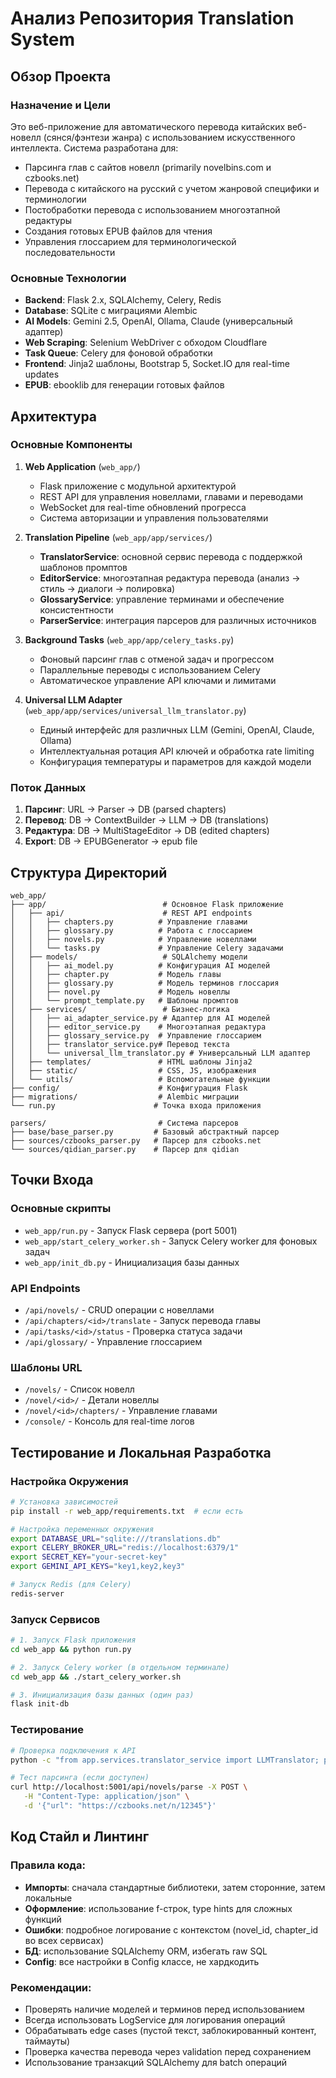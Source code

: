 # Анализ Репозитория Translation System

## Обзор Проекта

### Назначение и Цели
Это веб-приложение для автоматического перевода китайских веб-новелл (сянся/фэнтези жанра) с использованием искусственного интеллекта. Система разработана для:

- Парсинга глав с сайтов новелл (primarily novelbins.com и czbooks.net)
- Перевода с китайского на русский с учетом жанровой специфики и терминологии
- Постобработки перевода с использованием многоэтапной редактуры
- Создания готовых EPUB файлов для чтения
- Управления глоссарием для терминологической последовательности

### Основные Технологии
- **Backend**: Flask 2.x, SQLAlchemy, Celery, Redis
- **Database**: SQLite с миграциями Alembic
- **AI Models**: Gemini 2.5, OpenAI, Ollama, Claude (универсальный адаптер)
- **Web Scraping**: Selenium WebDriver с обходом Cloudflare
- **Task Queue**: Celery для фоновой обработки
- **Frontend**: Jinja2 шаблоны, Bootstrap 5, Socket.IO для real-time updates
- **EPUB**: ebooklib для генерации готовых файлов

## Архитектура

### Основные Компоненты

1. **Web Application** (`web_app/`)
   - Flask приложение с модульной архитектурой
   - REST API для управления новеллами, главами и переводами
   - WebSocket для real-time обновлений прогресса
   - Система авторизации и управления пользователями

2. **Translation Pipeline** (`web_app/app/services/`)
   - **TranslatorService**: основной сервис перевода с поддержкой шаблонов промптов
   - **EditorService**: многоэтапная редактура перевода (анализ → стиль → диалоги → полировка)
   - **GlossaryService**: управление терминами и обеспечение консистентности
   - **ParserService**: интеграция парсеров для различных источников

3. **Background Tasks** (`web_app/app/celery_tasks.py`)
   - Фоновый парсинг глав с отменой задач и прогрессом
   - Параллельные переводы с использованием Celery
   - Автоматическое управление API ключами и лимитами

4. **Universal LLM Adapter** (`web_app/app/services/universal_llm_translator.py`)
   - Единый интерфейс для различных LLM (Gemini, OpenAI, Claude, Ollama)
   - Интеллектуальная ротация API ключей и обработка rate limiting
   - Конфигурация температуры и параметров для каждой модели

### Поток Данных
1. **Парсинг**: URL → Parser → DB (parsed chapters)
2. **Перевод**: DB → ContextBuilder → LLM → DB (translations)
3. **Редактура**: DB → MultiStageEditor → DB (edited chapters)
4. **Export**: DB → EPUBGenerator → epub file

## Структура Директорий

```
web_app/
├── app/                          # Основное Flask приложение
│   ├── api/                      # REST API endpoints
│   │   ├── chapters.py          # Управление главами
│   │   ├── glossary.py          # Работа с глоссарием
│   │   ├── novels.py            # Управление новеллами
│   │   └── tasks.py             # Управление Celery задачами
│   ├── models/                   # SQLAlchemy модели
│   │   ├── ai_model.py          # Конфигурация AI моделей
│   │   ├── chapter.py           # Модель главы
│   │   ├── glossary.py          # Модель терминов глоссария
│   │   ├── novel.py             # Модель новеллы
│   │   └── prompt_template.py   # Шаблоны промптов
│   ├── services/                 # Бизнес-логика
│   │   ├── ai_adapter_service.py # Адаптер для AI моделей
│   │   ├── editor_service.py    # Многоэтапная редактура
│   │   ├── glossary_service.py  # Управление глоссарием
│   │   ├── translator_service.py# Перевод текста
│   │   └── universal_llm_translator.py # Универсальный LLM адаптер
│   ├── templates/               # HTML шаблоны Jinja2
│   ├── static/                  # CSS, JS, изображения
│   └── utils/                   # Вспомогательные функции
├── config/                      # Конфигурация Flask
├── migrations/                  # Alembic миграции
└── run.py                      # Точка входа приложения

parsers/                         # Система парсеров
├── base/base_parser.py         # Базовый абстрактный парсер
├── sources/czbooks_parser.py   # Парсер для czbooks.net
└── sources/qidian_parser.py    # Парсер для qidian

```

## Точки Входа

### Основные скрипты
- `web_app/run.py` - Запуск Flask сервера (port 5001)
- `web_app/start_celery_worker.sh` - Запуск Celery worker для фоновых задач
- `web_app/init_db.py` - Инициализация базы данных

### API Endpoints
- `/api/novels/` - CRUD операции с новеллами
- `/api/chapters/<id>/translate` - Запуск перевода главы
- `/api/tasks/<id>/status` - Проверка статуса задачи
- `/api/glossary/` - Управление глоссарием

### Шаблоны URL
- `/novels/` - Список новелл
- `/novel/<id>/` - Детали новеллы
- `/novel/<id>/chapters/` - Управление главами
- `/console/` - Консоль для real-time логов

## Тестирование и Локальная Разработка

### Настройка Окружения
```bash
# Установка зависимостей
pip install -r web_app/requirements.txt  # если есть

# Настройка переменных окружения
export DATABASE_URL="sqlite:///translations.db"
export CELERY_BROKER_URL="redis://localhost:6379/1"
export SECRET_KEY="your-secret-key"
export GEMINI_API_KEYS="key1,key2,key3"

# Запуск Redis (для Celery)
redis-server
```

### Запуск Сервисов
```bash
# 1. Запуск Flask приложения
cd web_app && python run.py

# 2. Запуск Celery worker (в отдельном терминале)
cd web_app && ./start_celery_worker.sh

# 3. Инициализация базы данных (один раз)
flask init-db
```

### Тестирование
```bash
# Проверка подключения к API
python -c "from app.services.translator_service import LLMTranslator; print('OK')"

# Тест парсинга (если доступен)
curl http://localhost:5001/api/novels/parse -X POST \
   -H "Content-Type: application/json" \
   -d '{"url": "https://czbooks.net/n/12345"}'
```

## Код Стайл и Линтинг

### Правила кода:
- **Импорты**: сначала стандартные библиотеки, затем сторонние, затем локальные
- **Оформление**: использование f-строк, type hints для сложных функций
- **Ошибки**: подробное логирование с контекстом (novel_id, chapter_id во всех сервисах)
- **БД**: использование SQLAlchemy ORM, избегать raw SQL
- **Config**: все настройки в Config классе, не хардкодить

### Рекомендации:
- Проверять наличие моделей и терминов перед использованием
- Всегда использовать LogService для логирования операций
- Обрабатывать edge cases (пустой текст, заблокированный контент, таймауты)
- Проверка качества перевода через validation перед сохранением
- Использование транзакций SQLAlchemy для batch операций
